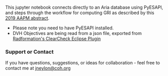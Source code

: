 This jupyter notebook connects directly to an Aria database using PyESAPI, and steps through the workflow for computing GRI as described by this <a href="https://jpneylon.github.io/abstracts/2019/07/aapm-GRI/">2019 AAPM abstract</a>.

* Please note you need to have PyESAPI installed. 
* DVH Objectives are being read from a json file, exported from <a href="https://www.radformation.com/clearcheck/clearcheck">Radformation's ClearCheck Eclipse Plugin</a>


### Support or Contact

If you have questions, suggestions, or ideas for collaboration - feel free to contact me at jneylon@coh.org

